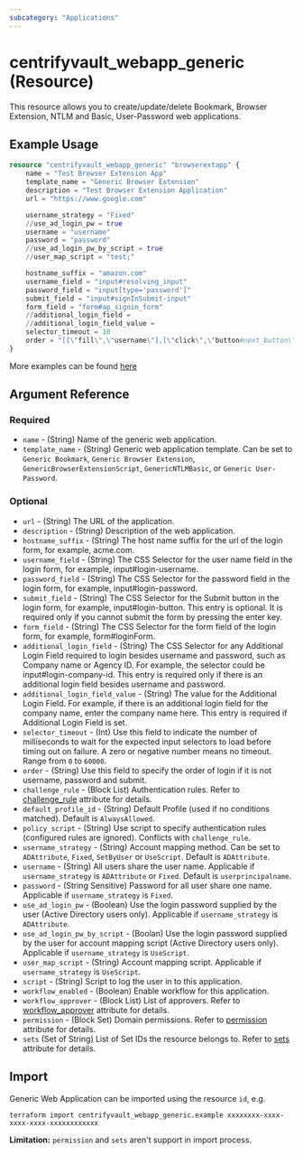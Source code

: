 ```yaml
---
subcategory: "Applications"
---
```


# centrifyvault_webapp_generic (Resource)

This resource allows you to create/update/delete Bookmark, Browser Extension, NTLM and Basic, User-Password web applications.

## Example Usage

```terraform
resource "centrifyvault_webapp_generic" "browserextapp" {
    name = "Test Browser Extension App"
    template_name = "Generic Browser Extension"
    description = "Test Browser Extension Application"
    url = "https://www.google.com"

    username_strategy = "Fixed"
    //use_ad_login_pw = true
    username = "username"
    password = "password"
    //use_ad_login_pw_by_script = true
    //user_map_script = "test;"

    hostname_suffix = "amazon.com"
    username_field = "input#resolving_input"
    password_field = "input[type='password']"
    submit_field = "input#signInSubmit-input"
    form_field = "form#ap_signin_form"
    //additional_login_field = 
    //additional_login_field_value = 
    selector_timeout = 10
    order = "[[\"fill\",\"username\"],[\"click\",\"button#next_button\"],[\"sleep\",\"1000\"],[\"fillEnter\",\"password\"],[\"waitForNewPage\"],[\"fillEnter\",\"password\"]]"
}
```

More examples can be found [here](https://github.com/marcozj/terraform-provider-centrifyvault/tree/main/examples/centrifyvault_webapp_generic)

## Argument Reference

### Required

- `name` - (String) Name of the generic web application.
- `template_name` - (String) Generic web application template. Can be set to `Generic Bookmark`, `Generic Browser Extension`, `GenericBrowserExtensionScript`, `GenericNTLMBasic`, or `Generic User-Password`.

### Optional

- `url` - (String) The URL of the application.
- `description` - (String) Description of the web application.
- `hostname_suffix` - (String) The host name suffix for the url of the login form, for example, acme.com.
- `username_field` - (String) The CSS Selector for the user name field in the login form, for example, input#login-username.
- `password_field` - (String) The CSS Selector for the password field in the login form, for example, input#login-password.
- `submit_field` - (String) The CSS Selector for the Submit button in the login form, for example, input#login-button. This entry is optional. It is required only if you cannot submit the form by pressing the enter key.
- `form_field` - (String) The CSS Selector for the form field of the login form, for example, form#loginForm.
- `additional_login_field` - (String) The CSS Selector for any Additional Login Field required to login besides username and password, such as Company name or Agency ID. For example, the selector could be input#login-company-id. This entry is required only if there is an additional login field besides username and password.
- `additional_login_field_value` - (String) The value for the Additional Login Field. For example, if there is an additional login field for the company name, enter the company name here. This entry is required if Additional Login Field is set.
- `selector_timeout` - (Int) Use this field to indicate the number of milliseconds to wait for the expected input selectors to load before timing out on failure. A zero or negative number means no timeout. Range from `0` to `60000`.
- `order` - (String) Use this field to specify the order of login if it is not username, password and submit.
- `challenge_rule` - (Block List) Authentication rules. Refer to [challenge_rule](./attribute_challengerule.md) attribute for details.
- `default_profile_id` - (String) Default Profile (used if no conditions matched). Default is `AlwaysAllowed`.
- `policy_script` - (String) Use script to specify authentication rules (configured rules are ignored). Conflicts with `challenge_rule`.
- `username_strategy` - (String) Account mapping method. Can be set to `ADAttribute`, `Fixed`, `SetByUser` or `UseScript`. Default is `ADAttribute`.
- `username` - (String) All users share the user name. Applicable if `username_strategy` is `ADAttribute` or `Fixed`. Default is `userprincipalname`.
- `password` - (String Sensitive) Password for all user share one name. Applicable if `username_strategy` is `Fixed`.
- `use_ad_login_pw` - (Boolean) Use the login password supplied by the user (Active Directory users only). Applicable if `username_strategy` is `ADAttribute`.
- `use_ad_login_pw_by_script` - (Boolan) Use the login password supplied by the user for account mapping script (Active Directory users only). Applicable if `username_strategy` is `UseScript`.
- `user_map_script` - (String) Account mapping script. Applicable if `username_strategy` is `UseScript`.
- `script` - (String) Script to log the user in to this application.
- `workflow_enabled` - (Boolean) Enable workflow for this application.
- `workflow_approver` - (Block List) List of approvers. Refer to [workflow_approver](./attribute_workflow_approver.md) attribute for details.
- `permission` - (Block Set) Domain permissions. Refer to [permission](./attribute_permission.md) attribute for details.
- `sets` (Set of String) List of Set IDs the resource belongs to. Refer to [sets](./attribute_sets.md) attribute for details.

## Import

Generic Web Application can be imported using the resource `id`, e.g.

```shell
terraform import centrifyvault_webapp_generic.example xxxxxxxx-xxxx-xxxx-xxxx-xxxxxxxxxxxx
```

**Limitation:** `permission` and `sets` aren't support in import process.
